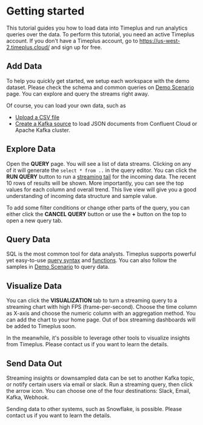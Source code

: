 # Getting started

This tutorial guides you how to load data into Timeplus and run analytics queries over the data. To perform this tutorial, you need an active Timeplus account. If you don't have a Timeplus account, go to https://us-west-2.timeplus.cloud/ and sign up for free.

## Add Data

To help you quickly get started, we setup each workspace with the demo dataset. Please check the schema and common queries on [Demo Scenario](/usecases) page. You can explore and query the streams right away.

Of course, you can load your own data, such as

* [Upload a CSV file](/ingestion#load-sample-streaming-data)
* [Create a Kafka source](/ingestion#kafka) to load JSON documents from Confluent Cloud or Apache Kafka cluster.

## Explore Data

Open the **QUERY** page. You will see a list of data streams. Clicking on any of it will generate the `select * from ..` in the query editor. You can click the **RUN QUERY** button to run a [streaming tail](/query-syntax#streaming-tailing) for the incoming data. The recent 10 rows of results will be shown. More importantly, you can see the top values for each column and overall trend. This live view will give you a good understanding of incoming data structure and sample value.

To add some filter conditions or change other parts of the query, you can either click the **CANCEL QUERY** button or use the **+** button on the top to open a new query tab.

## Query Data

SQL is the most common tool for data analysts. Timeplus supports powerful yet easy-to-use [query syntax](/query-syntax) and [functions](/functions). You can also follow the samples in [Demo Scenario](/usecases) to query data.

## Visualize Data

You can click the **VISUALIZATION** tab to turn a streaming query to a streaming chart with high FPS (frame-per-second). Choose the time column as X-axis and choose the numeric column with an aggregation method. You can add the chart to your home page. Out of box streaming dashboards will be added to Timeplus soon.

In the meanwhile, it's possible to leverage other tools to visualize insights from Timeplus. Please contact us if you want to learn the details.

## Send Data Out

Streaming insights or downsampled data can be set to another Kafka topic, or notify certain users via email or slack. Run a streaming query, then click the arrow icon. You can choose one of the four destinations: Slack, Email, Kafka, Webhook.

Sending data to other systems, such as Snowflake, is possible. Please contact us if you want to learn the details.
